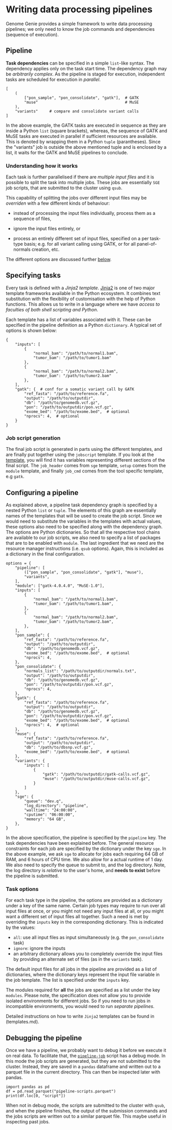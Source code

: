 # Writing data processing pipelines

Genome Genie provides a simple framework to write data processing
pipelines; we only need to know the job commands and dependencies
(sequence of execution).

## Pipeline

**Task dependencies** can be specified in a simple `list`-like syntax.
The dependency applies only on the task start time.  The dependency
graph may be *arbitrarily complex*.  As the pipeline is staged for
execution, independent tasks are scheduled for execution in
*parallel*.

```
[
    (
        ["pon_sample", "pon_consolidate", "gatk"],  # GATK
        "muse"                                      # MuSE
    ),
    "variants"     # compare and consolidate variant calls
]
```

In the above example, the GATK tasks are executed in sequence as they
are inside a Python `list` (square brackets), whereas, the sequence of
GATK and MuSE tasks are executed in parallel if sufficient resources
are available.  This is denoted by wrapping them in a Python `tuple`
(parantheses).  Since the "variants" job is outside the above
mentioned tuple and is enclosed by a list, it waits for the GATK and
MuSE pipelines to conclude.

### Understanding how it works

Each task is further parallelised if there are *multiple input files*
and it is possible to split the task into multiple jobs.  These jobs
are essentially `SGE` job scripts, that are submitted to the cluster
using `qsub`.

This capability of splitting the jobs over different input files may
be *overriden* with a few different kinds of behaviour:

-   instead of processing the input files individually, process them as
    a sequence of files,

-   ignore the input files entirely, or

-   process an entirely different set of input files, specified on a per
    task-type basis; e.g. for all variant calling using GATK, or for all
    panel-of-normals creation, etc.

The different options are discussed further [below](#task-options).

## Specifying tasks

Every task is defined with a *Jinja2 template*.
[Jinja2](http://jinja.pocoo.org/docs/2.10/) is one of two major
template frameworks available in the Python ecosystem.  It combines
text substitution with the flexibility of customisation with the help
of Python functions.  This allows us to write in a language where we
have *access to faculties of both shell scripting and Python*.

Each template has a list of variables associated with it.  These can
be specified in the pipeline definition as a Python `dictionary`.  A
typical set of options is shown below:

```
{
    "inputs": [
        {
            "normal_bam": "/path/to/normal1.bam",
            "tumor_bam": "/path/to/tumor1.bam"
        },
        {
            "normal_bam": "/path/to/normal2.bam",
            "tumor_bam": "/path/to/tumor2.bam"
        },
    ],
    "gatk": {  # conf for a somatic variant call by GATK
        "ref_fasta": "/path/to/reference.fa",
        "output": "/path/to/outputdir",
        "db": "/path/to/genomedb.vcf.gz",
        "pon": "/path/to/outputdir/pon.vcf.gz",
        "exome_bed": "/path/to/exome.bed",  # optional
        "nprocs": 4,  # optional
    }
}
```

### Job script generation

The final job script is generated in parts using the different
templates, and are finally put together using the `jobscript`
template.  If you look at the
[template](../genomegenie/batch/templates/jobscript), you will find it
has variables representing different sections of the final script.
The `job_header` comes from `sge` template, `setup` comes from the
`module` template, and finally `job_cmd` comes from the tool specific
template, e.g `gatk`.

## Configuring a pipeline

As explained above, a pipeline task dependency graph is specified by a
nested Python `list` or `tuple`.  The elements of this graph are
essentially names of the templates that will be used to create the job
script.  Since we would need to substitute the variables in the
templates with actual values, these options also need to be specified
along with the dependency graph.  The options are Python dictionaries.
So that all the respective tool chains are available to our job
scripts, we also need to specify a list of packages that are to be
enabled with `module`.  The last ingredient that we need are the
resource manager instructions (i.e. `qsub` options).  Again, this is
included as a dictionary in the final configuration.

```
options = {
    "pipeline": [
        (["pon_sample", "pon_consolidate", "gatk"], "muse"),
        "variants",
    ],
    "module": ["gatk-4.0.4.0", "MuSE-1.0"],
    "inputs": [
        {
            "normal_bam": "/path/to/normal1.bam",
            "tumor_bam": "/path/to/tumor1.bam",
        },
        {
            "normal_bam": "/path/to/normal2.bam",
            "tumor_bam": "/path/to/tumor2.bam",
        },
    ],
    "pon_sample": {
        "ref_fasta": "/path/to/reference.fa",
        "output": "/path/to/outputdir",
        "db": "/path/to/genomedb.vcf.gz",
        "exome_bed": "/path/to/exome.bed",  # optional
        "nprocs": 4,
    },
    "pon_consolidate": {
        "normals_list": "/path/to/outputdir/normals.txt",
        "output": "/path/to/outputdir",
        "db": "/path/to/genomedb.vcf.gz",
        "pon": "/path/to/outputdir/pon.vcf.gz",
        "nprocs": 4,
    },
    "gatk": {
        "ref_fasta": "/path/to/reference.fa",
        "output": "/path/to/outputdir",
        "db": "/path/to/genomedb.vcf.gz",
        "pon": "/path/to/outputdir/pon.vcf.gz",
        "exome_bed": "/path/to/exome.bed",  # optional
        "nprocs": 4,  # optional
    },
    "muse": {
        "ref_fasta": "/path/to/reference.fa",
        "output": "/path/to/outputdir",
        "db": "/path/to/dbsnp.vcf.gz",
        "exome_bed": "/path/to/exome.bed",  # optional
    },
    "variants": {
        "inputs": [
            {
                "gatk": "/path/to/outputdir/gatk-calls.vcf.gz",
                "muse": "/path/to/outputdir/muse-calls.vcf.gz",
            }
        ]
    },
    "sge": {
        "queue": "dev.q",
        "log_directory": "pipeline",
        "walltime": "24:00:00",
        "cputime": "06:00:00",
        "memory": "64 GB",
    },
}
```

In the above specification, the pipeline is specified by the
`pipeline` key.  The task dependencies have been explained before.
The general resource constraints for each job are specified by the
dictionary under the key `sge`.  In the above example, we ask `sge` to
allocate for jobs each requiring 64 GB of RAM, and 6 hours of CPU
time.  We also allow for a actual runtime of 1 day.  We also need to
specify the queue to submit to, and the log directory.  Note, the log
directory is *relative* to the user's home, and **needs to exist**
before the pipeline is submitted.

### Task options

For each task type in the pipeline, the options are provided as a
dictionary under a key of the same name.  Certain job types may
require to run over all input files at once, or you might not need any
input files at all, or you might want a different set of input files
all together.  Such a need is met by overriding the `inputs` key in
the corresponding dictionary.  This is indicated by the values:

- `all`: use all input files as input simultaneously (e.g. the
  `pon_consolidate` task)
- `ignore`: ignore the inputs
- an arbitrary dictionary allows you to completely override the input
  files by providing an alternate set of files (as in the `variants`
  task).

The default input files for all jobs in the pipeline are provided as a
list of dictionaries, where the dictionary keys represent the input
file variable in the job template.  The list is specified under the
`inputs` key.

The modules required for **all** the jobs are specified as a list
under the key `modules`.  Please note, the specification does not
allow you to provide isolated environments for different jobs.  So if
you need to run jobs in incompatible environments, you would need to
run *separate pipelines*.

Detailed instructions on how to write `Jinja2` templates can be found
in (templates.md).

## Debugging the pipeline

Once we have a pipeline, we probably want to debug it before we
execute it on real data.  To facilitate that, the
[`pipeline-job`](../bin/pipeline-job.py) script has a debug mode.  In
this mode the job scripts are generated, but they are not submitted to
the cluster.  Instead, they are saved in a `pandas` dataframe and
written out to a parquet file in the current directory.  This can then
be inspected later with pandas.

```
import pandas as pd
df = pd.read_parquet("pipeline-scripts.parquet")
print(df.loc[0, "script"])
```

When not in debug mode, the scripts are submitted to the cluster with
`qsub`, and when the pipeline finishes, the output of the submission
commands and the jobs scripts are written out to a similar parquet
file.  This maybe useful in inspecting past jobs.
